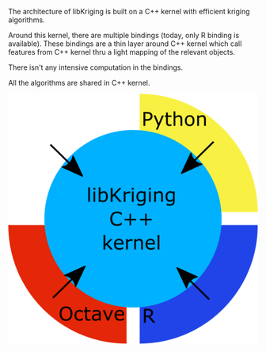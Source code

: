 
The architecture of libKriging is built on a C++ kernel with efficient kriging algorithms.

Around this kernel, there are multiple bindings (today, only R binding is available). 
These bindings are a thin layer around C++ kernel which call features from C++ kernel thru a light mapping
of the relevant objects.

There isn't any intensive computation in the bindings.

All the algorithms are shared in C++ kernel.  

![](images/layers.png)